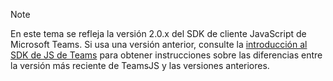 > [!NOTE]
> En este tema se refleja la versión 2.0.x del SDK de cliente JavaScript de Microsoft Teams. Si usa una versión anterior, consulte la [introducción al SDK de JS de Teams](msteams-docs/msteams-platform/tabs/how-to/../../../../../tabs/how-to/using-teams-client-sdk.md) para obtener instrucciones sobre las diferencias entre la versión más reciente de TeamsJS y las versiones anteriores.
